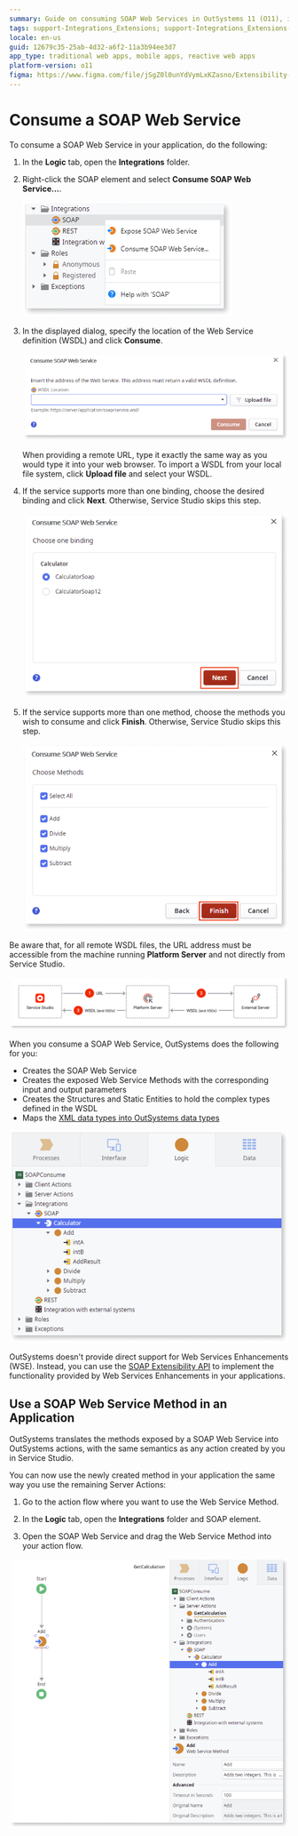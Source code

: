 ```yaml
---
summary: Guide on consuming SOAP Web Services in OutSystems 11 (O11), including WSDL configuration and method integration.
tags: support-Integrations_Extensions; support-Integrations_Extensions-overview
locale: en-us
guid: 12679c35-25ab-4d32-a6f2-11a3b94ee3d7
app_type: traditional web apps, mobile apps, reactive web apps
platform-version: o11
figma: https://www.figma.com/file/jSgZ0l0unYdVymLxKZasno/Extensibility-and-Integration?type=design&node-id=418%3A4&mode=design&t=8a1ub9syb4QKHbuk-1
---
```


# Consume a SOAP Web Service

To consume a SOAP Web Service in your application, do the following:

1. In the **Logic** tab, open the **Integrations** folder.

1. Right-click the SOAP element and select **Consume SOAP Web Service...**.

    ![Screenshot of the 'Consume SOAP Web Service' dialog in OutSystems Service Studio](images/soap-consume-add-consume-ss.png "Consume SOAP Web Service Dialog")

1. In the displayed dialog, specify the location of the Web Service definition (WSDL) and click **Consume**.

    ![Dialog box for specifying the WSDL location of a SOAP Web Service in OutSystems](images/soap-consume-wsdl-ss.png "Specify WSDL Location")

    When providing a remote URL, type it exactly the same way as you would type it into your web browser. To import a WSDL from your local file system, click **Upload file** and select your WSDL.

1. If the service supports more than one binding, choose the desired binding and click **Next**. Otherwise, Service Studio skips this step.

    ![Selection of SOAP service bindings in OutSystems Service Studio](images/soap-consume-bindings-ss.png "Select SOAP Service Binding")

1. If the service supports more than one method, choose the methods you wish to consume and click **Finish**. Otherwise, Service Studio skips this step.

    ![Choosing methods from a SOAP Web Service to consume in OutSystems](images/soap-consume-methods-ss.png "Choose SOAP Service Methods")

Be aware that, for all remote WSDL files, the URL address must be accessible from the machine running **Platform Server** and not directly from Service Studio.

![Illustration showing the requirement for the WSDL file to be accessible from the Platform Server in OutSystems](images/wsdl-files-diag.png "WSDL File Accessibility")

When you consume a SOAP Web Service, OutSystems does the following for you:

* Creates the SOAP Web Service
* Creates the exposed Web Service Methods with the corresponding input and output parameters
* Creates the Structures and Static Entities to hold the complex types defined in the WSDL
* Maps the [XML data types into OutSystems data types](<../../../ref/integration-with-systems/soap/consumed-soap/mapping-xml-to-outsystems.md>)

![Result of consuming a SOAP Web Service in OutSystems, showing created elements](images/soap-consume-result.png "SOAP Web Service Consumption Result")

OutSystems doesn't provide direct support for Web Services Enhancements (WSE). Instead, you can use the [SOAP Extensibility API](<../../../ref/apis/soap-extensibility-api.md>) to implement the functionality provided by Web Services Enhancements in your applications.

## Use a SOAP Web Service Method in an Application

OutSystems translates the methods exposed by a SOAP Web Service into OutSystems actions, with the same semantics as any action created by you in Service Studio.

You can now use the newly created method in your application the same way you use the remaining Server Actions:

1. Go to the action flow where you want to use the Web Service Method.

1. In the **Logic** tab, open the **Integrations** folder and SOAP element.

1. Open the SOAP Web Service and drag the Web Service Method into your action flow.

![Dragging a SOAP Web Service method into an action flow in OutSystems Service Studio](images/soap-consume-invoke.png "Invoke SOAP Web Service Method")
